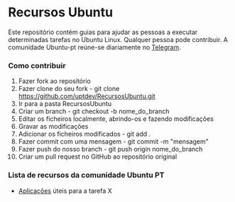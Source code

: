 # Recursos Ubuntu

Este repositório contém guias para ajudar as pessoas a executar determinadas tarefas no Ubuntu Linux. Qualquer pessoa pode contribuir. A comunidade Ubuntu-pt reúne-se diariamente no [Telegram](https://t.me/ubuntuptgeral).

### Como contribuir
1. Fazer fork ao repositório
2. Fazer clone do seu fork - git clone https://github.com/uptdev/RecursosUbuntu.git
3. Ir para a pasta RecursosUbuntu
4. Criar um branch - git checkout -b nome_do_branch
5. Editar os ficheiros localmente, abrindo-os e fazendo modificações
6. Gravar as modificações
4. Adicionar os ficheiros modificados - git add .
5. Fazer commit com uma mensagem - git commit -m "mensagem"
6. Fazer push do nosso branch - git push origin nome_do_branch
7. Criar um pull request no GitHub ao repositório original

### Lista de recursos da comunidade Ubuntu PT
- [Aplicações](https://github.com/uptdev/RecursosUbuntu/blob/master/aplicacoes.md) úteis para a tarefa X
